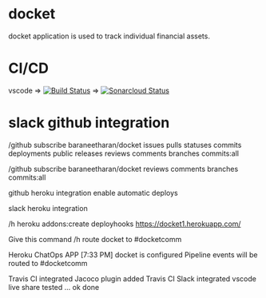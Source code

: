 # docket
docket application is used to track individual financial assets.

# CI/CD
vscode => [![Build Status](https://travis-ci.org/baraneetharan/docket.svg?branch=master)](https://travis-ci.org/baraneetharan/docket) => [![Sonarcloud Status](https://sonarcloud.io/api/project_badges/measure?project=com.lapots.breed.judge:judge-rule-engine&metric=alert_status)](https://sonarcloud.io/dashboard?id=com.kgisl%3Adocket)

# slack github integration
/github subscribe baraneetharan/docket issues pulls statuses commits deployments public releases reviews comments branches commits:all

/github subscribe baraneetharan/docket reviews comments branches commits:all

github heroku integration enable automatic deploys

slack heroku integration

/h heroku addons:create deployhooks https://docket1.herokuapp.com/

Give this command
/h route docket to #docketcomm

Heroku ChatOps APP [7:33 PM]
docket is configured
Pipeline events will be routed to #docketcomm

Travis CI integrated
Jacoco plugin added
Travis CI Slack integrated
vscode live share tested ...
ok done
